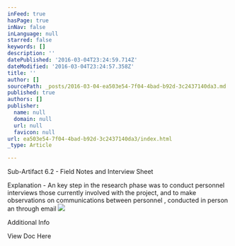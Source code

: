 ```yaml
---
inFeed: true
hasPage: true
inNav: false
inLanguage: null
starred: false
keywords: []
description: ''
datePublished: '2016-03-04T23:24:59.714Z'
dateModified: '2016-03-04T23:24:57.358Z'
title: ''
author: []
sourcePath: _posts/2016-03-04-ea503e54-7f04-4bad-b92d-3c2437140da3.md
published: true
authors: []
publisher:
  name: null
  domain: null
  url: null
  favicon: null
url: ea503e54-7f04-4bad-b92d-3c2437140da3/index.html
_type: Article

---
```

Sub-Artifact 6.2 - Field Notes and Interview Sheet

Explanation - An key step in the research phase was to conduct personnel interviews those currently involved with the project, and to make observations on communications between personnel , conducted in person an through email
![](https://the-grid-user-content.s3-us-west-2.amazonaws.com/d681f8b5-10b3-4747-9b3a-e976232452dc.png)

Additional Info

View Doc Here